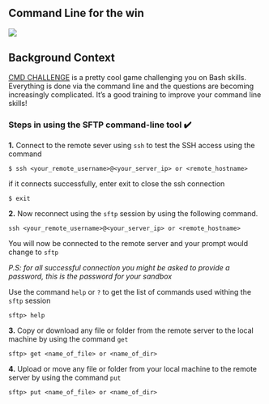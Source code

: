 ## Command Line for the win

![](https://s3.amazonaws.com/intranet-projects-files/holbertonschool-sysadmin_devops/324/06AChAO.png)



## Background Context
[CMD CHALLENGE](https://intranet.alxswe.com/rltoken/a83_NOBEtXgFr1Yqej0HYA) is a pretty cool game challenging you on Bash skills. Everything is done via the command line and the questions are becoming increasingly complicated. It’s a good training to improve your command line skills!

### Steps in using the SFTP command-line tool :heavy_check_mark:

**1.**  Connect to the remote sever using `ssh` to test the SSH access using the command

```
$ ssh <your_remote_username>@<your_server_ip> or <remote_hostname>
```
if it connects successfully, enter exit to close the ssh connection
```
$ exit
```

**2.**	Now reconnect using the `sftp` session by using the following command.

```
ssh <your_remote_username>@<your_server_ip> or <remote_hostname>
```
You will now be connected to the remote server and your prompt would change to `sftp`

*P.S: for all successful connection you might be asked to provide a password, this is the password for your sandbox*

Use the command `help` or `?` to get the list of commands used withing the `sftp` session

```
sftp> help
```

**3.**	Copy or download any file or folder from the remote server to the local machine  by using the command `get`

```
sftp> get <name_of_file> or <name_of_dir>
```

**4.**	Upload or move any file or folder from your local machine to the remote server by using the command `put`

```
sftp> put <name_of_file> or <name_of_dir>
```
